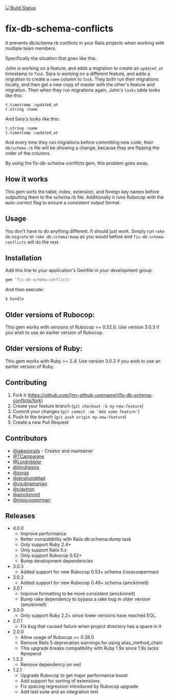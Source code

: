 [![Build Status](https://travis-ci.org/jakeonrails/fix-db-schema-conflicts.svg?branch=master)](https://travis-ci.org/jakeonrails/fix-db-schema-conflicts)

# fix-db-schema-conflicts

It prevents db/schema.rb conflicts in your Rails projects when working with
multiple team members.

Specifically the situation that goes like this:

John is working on a feature, and adds a migration to create an `updated_at`
timestamp to `Task`. Sara is working on a different feature, and adds a
migration to create a `name` column to `Task`. They both run their migrations
locally, and then get a new copy of master with the other's feature and
migration. Then when they run migrations again, John's `tasks` table looks like
this:

    t.timestamp :updated_at
    t.string :name

And Sara's looks like this:

    t.string :name
    t.timestamp :updated_at

And every time they run migrations before committing new code, their
`db/schema.rb` file will be showing a change, because they are flipping the
order of the columns.

By using the fix-db-schema-conflicts gem, this problem goes away.

## How it works

This gem sorts the table, index, extension, and foreign key names before
outputting them to the schema.rb file. Additionally it runs Rubocop with the
auto-correct flag to ensure a consistent output format.

## Usage

You don't have to do anything different. It should just work. Simply run `rake
db:migrate` or `rake db:schema:dump` as you would before and 
`fix-db-schema-conflicts` will do the rest.

## Installation

Add this line to your application's Gemfile in your development group:

```ruby
gem 'fix-db-schema-conflicts'
```

And then execute:

    $ bundle

## Older versions of Rubocop:

This gem works with versions of Rubocop >= 0.52.0. Use version 3.0.3 if 
you wish to use an earlier version of Rubocop.

## Older versions of Ruby:

This gem works with Ruby >= 2.4. Use version 3.0.3 if you wish to use 
an earlier version of Ruby.

## Contributing

1. Fork it (https://github.com/[my-github-username]/fix-db-schema-conflicts/fork)
2. Create your feature branch (`git checkout -b my-new-feature`)
3. Commit your changes (`git commit -am 'Add some feature'`)
4. Push to the branch (`git push origin my-new-feature`)
5. Create a new Pull Request

## Contributors

 - [@jakeonrails](https://github.com/jakeonrails) - Creator and maintainer
 - [@TCampaigne](https://github.com/TCampaigne)
 - [@Lordnibbler](https://github.com/Lordnibbler)
 - [@timdiggins](https://github.com/timdiggins)
 - [@zoras](https://github.com/zoras)
 - [@jensljungblad](https://github.com/jensljungblad)
 - [@vsubramanian](https://github.com/vsubramanian)
 - [@claytron](https://github.com/claytron)
 - [@amckinnell](https://github.com/amckinnell)
 - [@rosscooperman](https://github.com/rosscooperman)

## Releases
- 4.0.0
  - Improve performance
  - Better compatibility with Rails db:schema:dump task
  - Only support Ruby 2.4+
  - Only support Rails 5.x
  - Only support Rubocop 0.52+
  - Bump development dependencies
- 3.0.3
  - Added support for new Rubocop 0.53+ schema (rosscooperman)
- 3.0.2
  - Added support for new Rubocop 0.49+ schema (amckinnell)
- 3.0.1
  - Improve formatting to be more consistent (amckinnell)
  - Bump rake dependency to bypass a rake bug in older version (amckinnell)
- 3.0.0
  - Only support Ruby 2.2+ since lower versions have reached EOL.
- 2.0.1
  - Fix bug that caused failure when project directory has a space in it
- 2.0.0
  - Allow usage of Rubocop >= 0.38.0
  - Remove Rails 5 deprecation warnings for using alias_method_chain
   - This upgrade breaks compatibility with Ruby 1.9x since 1.9x lacks #prepend
- 1.2.2
  - Remove dependency on sed
- 1.2.1
  - Upgrade Rubocop to get major performance boost
  - Add support for sorting of extensions
  - Fix spacing regression introduced by Rubocop upgrade
  - Add test suite and an integration test
